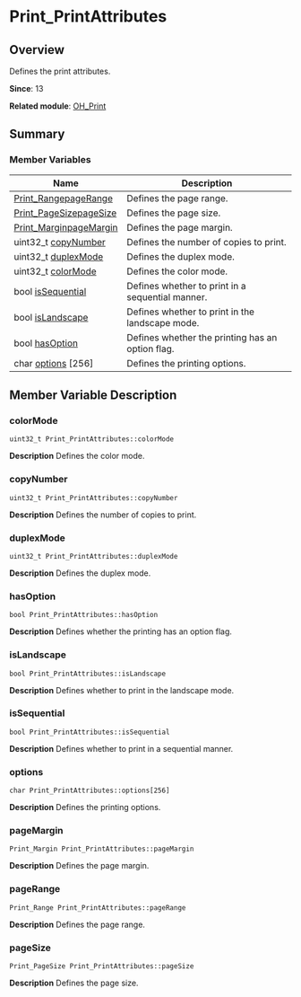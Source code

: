 # Print_PrintAttributes


## Overview

Defines the print attributes.

**Since**: 13

**Related module**: [OH_Print](_o_h___print.md)


## Summary


### Member Variables

| Name| Description| 
| -------- | -------- |
| [Print_Range](_print___range.md)[pageRange](#pagerange) | Defines the page range. | 
| [Print_PageSize](_print___page_size.md)[pageSize](#pagesize) | Defines the page size. | 
| [Print_Margin](_print___margin.md)[pageMargin](#pagemargin) | Defines the page margin. | 
| uint32_t [copyNumber](#copynumber) | Defines the number of copies to print. | 
| uint32_t [duplexMode](#duplexmode) | Defines the duplex mode. | 
| uint32_t [colorMode](#colormode) | Defines the color mode. | 
| bool [isSequential](#issequential) | Defines whether to print in a sequential manner. | 
| bool [isLandscape](#islandscape) | Defines whether to print in the landscape mode. | 
| bool [hasOption](#hasoption) | Defines whether the printing has an option flag. | 
| char [options](#options) [256] | Defines the printing options. | 


## Member Variable Description


### colorMode

```
uint32_t Print_PrintAttributes::colorMode
```
**Description**
Defines the color mode.


### copyNumber

```
uint32_t Print_PrintAttributes::copyNumber
```
**Description**
Defines the number of copies to print.


### duplexMode

```
uint32_t Print_PrintAttributes::duplexMode
```
**Description**
Defines the duplex mode.


### hasOption

```
bool Print_PrintAttributes::hasOption
```
**Description**
Defines whether the printing has an option flag.


### isLandscape

```
bool Print_PrintAttributes::isLandscape
```
**Description**
Defines whether to print in the landscape mode.


### isSequential

```
bool Print_PrintAttributes::isSequential
```
**Description**
Defines whether to print in a sequential manner.


### options

```
char Print_PrintAttributes::options[256]
```
**Description**
Defines the printing options.


### pageMargin

```
Print_Margin Print_PrintAttributes::pageMargin
```
**Description**
Defines the page margin.


### pageRange

```
Print_Range Print_PrintAttributes::pageRange
```
**Description**
Defines the page range.


### pageSize

```
Print_PageSize Print_PrintAttributes::pageSize
```
**Description**
Defines the page size.
